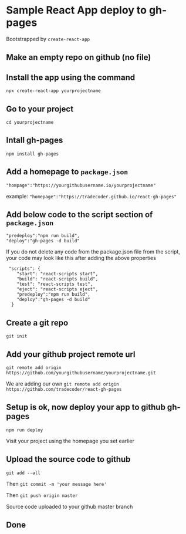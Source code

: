# Sample React App deploy to gh-pages

Bootstrapped by `create-react-app`

## Make an empty repo on github (no file)

## Install the app using the command
`npx create-react-app yourprojectname`

## Go to your project
`cd yourprojectname`

## Intall gh-pages
`npm install gh-pages`

## Add a homepage to `package.json`

`"hompage":"https://yourgithubusername.io/yourprojectname"`

example:
`"homepage":"https://tradecoder.github.io/react-gh-pages"`

## Add below code to the script section of `package.json`

```
"predeploy":"npm run build",
"deploy":"gh-pages -d build"
```

If you do not delete any code from the package.json file from the script,
your code may look like this after adding the above properties

```
 "scripts": {
    "start": "react-scripts start",
    "build": "react-scripts build",
    "test": "react-scripts test",
    "eject": "react-scripts eject",
    "predeploy":"npm run build",
    "deploy":"gh-pages -d build"
  }
```

## Create a git repo 
`git init`

## Add your github project remote url
`git remote add origin https://github.com/yourgithubusername/yourprojectname.git`

We are adding our own
`git remote add origin https://github.com/tradecoder/react-gh-pages`

## Setup is ok, now deploy your app to github gh-pages
`npm run deploy`

Visit your project using the homepage you set earlier

## Upload the source code to github
`git add --all`

Then `git commit -m 'your message here'`

Then `git push origin master`

Source code uploaded to your github master branch

## Done
